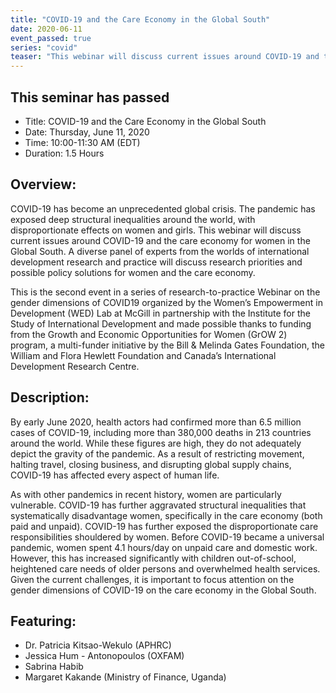 ```yaml
---
title: "COVID-19 and the Care Economy in the Global South"
date: 2020-06-11
event_passed: true
series: "covid"
teaser: "This webinar will discuss current issues around COVID-19 and the care economy for women in the Global South."
---
```


<div class="flex flex-col justify-center w-full rounded-lg shadow-xs md:shadow-md my-8 p-4 border border-solid border-gray-200 bg-white">
  <!--
  <h2 class="text-gray-800 text-lg font-bold mt-1 mb-0">Register for the seminar</h2>
  -->
  <h2 class="text-gray-800 text-lg font-bold mt-1 mb-0">This seminar has passed</h2>
  <ul>
    <li>Title: COVID-19 and the Care Economy in the Global South</li>
    <li>Date: Thursday, June 11, 2020</li>
    <li>Time: 10:00-11:30 AM (EDT)</li>
    <li>Duration: 1.5 Hours</li>
  </ul>
  <!--
  <div class="flex flex-row-reverse">
    <a class="text-white bg-dark-turquoise rounded-lg p-2 font-bold hover:no-underline hover:bg-light-turquoise" href="https://us02web.zoom.us/webinar/register/WN_Dl1TK6E9RkaSimkHGFToTQ" rel="external">Join online</a>
  </div>
  -->
</div>

## Overview:

COVID-19 has become an unprecedented global crisis. The pandemic has exposed deep structural inequalities around the world, with disproportionate effects on women and girls. This webinar will discuss current issues around COVID-19 and the care economy for women in the Global South. A diverse panel of experts from the worlds of international development research and practice will discuss research priorities and possible policy solutions for women and the care economy.

This is the second event in a series of research-to-practice Webinar on the gender dimensions of COVID19 organized by the Women’s Empowerment in Development (WED) Lab at McGill in partnership with the Institute for the Study of International Development and made possible thanks to funding from the Growth and Economic Opportunities for Women (GrOW 2) program, a multi-funder initiative by the Bill & Melinda Gates Foundation, the William and Flora Hewlett Foundation and Canada’s International Development Research Centre.

## Description:

By early June 2020, health actors had confirmed more than 6.5 million cases of COVID-19, including more than 380,000 deaths in 213 countries around the world. While these figures are high, they do not adequately depict the gravity of the pandemic. As a result of restricting movement, halting travel, closing business, and disrupting global supply chains, COVID-19 has affected every aspect of human life.

As with other pandemics in recent history, women are particularly vulnerable. COVID-19 has further aggravated structural inequalities that systematically disadvantage women, specifically in the care economy (both paid and unpaid). COVID-19 has further exposed the disproportionate care responsibilities shouldered by women. Before COVID-19 became a universal pandemic, women spent 4.1 hours/day on unpaid care and domestic work. However, this has increased significantly with children out-of-school, heightened care needs of older persons and overwhelmed health services. Given the current challenges, it is important to focus attention on the gender dimensions of COVID-19 on the care economy in the Global South.

## Featuring: 

* Dr. Patricia Kitsao-Wekulo (APHRC)
* Jessica Hum - Antonopoulos (OXFAM)
* Sabrina Habib
* Margaret Kakande (Ministry of Finance, Uganda)
